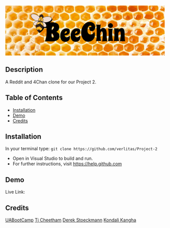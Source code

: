 ![BeeChin](public/img/Header.png)


## Description
A Reddit and 4Chan clone for our Project 2. 

## Table of Contents
* [Installation](#installation)
* [Demo](#demo)
* [Credits](#credits)

## Installation
In your terminal type: 
```git clone https://github.com/verlitas/Project-2```
* Open in Visual Studio to build and run.
* For further instructions, visit https://help.github.com

## Demo
Live Link: 

## Credits
[UABootCamp](https://bootcamp.ce.arizona.edu/coding/)
[Tj Cheetham](https://github.com/Tjcheetham)
[Derek Stoeckmann](https://github.com/derekstoeckmann)
[Kondali Kangha](https://github.com/kdavid00)
